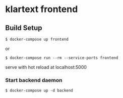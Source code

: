 # klartext frontend

## Build Setup

    $ docker-compose up frontend
or

    $ docker-compose run --rm --service-ports frontend

serve with hot reload at localhost:5000

### Start backend daemon

    $ docker-compose up -d backend
    

